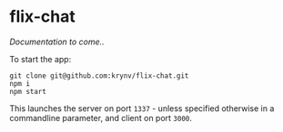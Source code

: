 # flix-chat

_Documentation to come.._

To start the app:

    git clone git@github.com:krynv/flix-chat.git
    npm i
    npm start

This launches the server on port `1337` - unless specified otherwise in a commandline parameter, and client on port `3000`.

